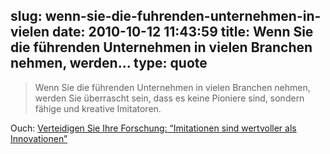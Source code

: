 slug: wenn-sie-die-fuhrenden-unternehmen-in-vielen
date: 2010-10-12 11:43:59
title: Wenn Sie die führenden Unternehmen in vielen Branchen nehmen, werden...
type: quote
---

> Wenn Sie die führenden Unternehmen in vielen Branchen nehmen, werden Sie überrascht sein, dass es keine Pioniere sind, sondern fähige und kreative Imitatoren.

Ouch: [Verteidigen Sie Ihre Forschung: “Imitationen sind wertvoller als Innovationen”](http://www.harvardbusinessmanager.de/heft/artikel/a-703463.html)
